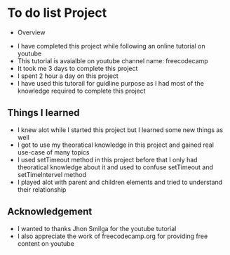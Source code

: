 # To do list Project

* Overview

- I have completed this project while following an online tutorial on youtube
- This tutorial is avaialble on youtube channel name: freecodecamp
- It took me 3 days to complete this project
- I spent 2 hour a day on this project
- I have used this tutorail for guidline purpose as I had most of the knowledge required to complete this project

## Things I learned

- I knew alot while I started this project but I learned some new things as well
- I got to use my theoratical knowledge in this project and gained real use-case of many topics
- I used setTimeout method in this project before that I only had theoratical knowledge about it and used to confuse setTimeout and setTimeIntervel method
- I played alot with parent and children elements and tried to understand their relationship

## Acknowledgement

- I wanted to thanks Jhon Smilga for the youtube tutorial
- I also appreciate the work of freecodecamp.org for providing free content on youtube
